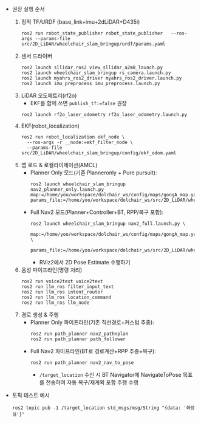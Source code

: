 - 권장 실행 순서
  1) 정적 TF/URDF (base_link+imu+2dLiDAR+D435i)
     ```
     ros2 run robot_state_publisher robot_state_publisher   --ros-args --params-file src/2D_LiDAR/wheelchair_slam_bringup/urdf/params.yaml
     ```
  2) 센서 드라이버
     ```
     ros2 launch sllidar_ros2 view_sllidar_a2m8_launch.py
     ros2 launch wheelchair_slam_bringup rs_camera.launch.py
     ros2 launch myahrs_ros2_driver myahrs_ros2_driver.launch.py
     ros2 launch imu_preprocess imu_preprocess.launch.py
     ```
  3) LiDAR 오도메트리(rf2o)
     - EKF를 함께 쓰면 `publish_tf:=false` 권장
     ```
     ros2 launch rf2o_laser_odometry rf2o_laser_odometry.launch.py
     ```
  4) EKF(robot_localization)
     ```
     ros2 run robot_localization ekf_node \
       --ros-args -r __node:=ekf_filter_node \
       --params-file src/2D_LiDAR/wheelchair_slam_bringup/config/ekf_odom.yaml
     ```
  5) 맵 로드 & 로컬라이제이션(AMCL)
     - Planner Only 모드(기존 Planneronly + Pure pursuit):
       ```
       ros2 launch wheelchair_slam_bringup nav2_planner_only.launch.py  map:=/home/yoo/workspace/dolchair_ws/config/maps/gongA_map.yaml  params_file:=/home/yoo/workspace/dolchair_ws/src/2D_LiDAR/wheelchair_slam_bringup/config/nav2_params_planner.yaml
       ```
     - Full Nav2 모드(Planner+Controller+BT, RPP/복구 포함):
       ```
       ros2 launch wheelchair_slam_bringup nav2_full.launch.py \
         map:=/home/yoo/workspace/dolchair_ws/config/maps/gongA_map.yaml \
         params_file:=/home/yoo/workspace/dolchair_ws/src/2D_LiDAR/wheelchair_slam_bringup/config/nav2_params_full.yaml
       ```
       - RViz2에서 2D Pose Estimate 수행하기
  6) 음성 파이프라인(명령 처리)
     ```
     ros2 run voice2text voice2text
     ros2 run llm_ros filter_input_text
     ros2 run llm_ros intent_router
     ros2 run llm_ros location_command
     ros2 run llm_ros llm_node
     ```
  7) 경로 생성 & 주행
     - Planner Only 파이프라인(기존 직선경로+커스텀 추종):
       ```
       ros2 run path_planner nav2_pathnplan
       ros2 run path_planner path_follower
       ```
     - Full Nav2 파이프라인(BT로 경로계산+RPP 추종+복구):
       ```
       ros2 run path_planner nav2_nav_to_pose
       ```
       - `/target_location` 수신 시 BT Navigator에 NavigateToPose 목표를 전송하여 자동 복구/재계획 포함 주행 수행
  
- 토픽 테스트 예시
  ```
  ros2 topic pub -1 /target_location std_msgs/msg/String "{data: '화장실'}"
  ```
